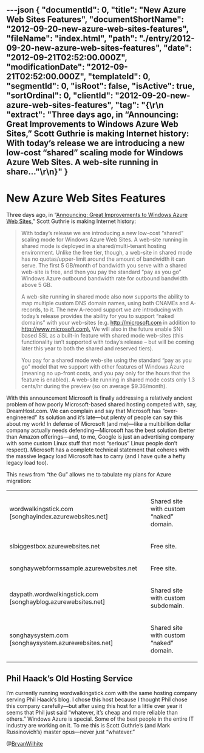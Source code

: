 ---json
{
  "documentId": 0,
  "title": "New Azure Web Sites Features",
  "documentShortName": "2012-09-20-new-azure-web-sites-features",
  "fileName": "index.html",
  "path": "./entry/2012-09-20-new-azure-web-sites-features",
  "date": "2012-09-21T02:52:00.000Z",
  "modificationDate": "2012-09-21T02:52:00.000Z",
  "templateId": 0,
  "segmentId": 0,
  "isRoot": false,
  "isActive": true,
  "sortOrdinal": 0,
  "clientId": "2012-09-20-new-azure-web-sites-features",
  "tag": "{\r\n  \"extract\": \"Three days ago, in “Announcing: Great Improvements to Windows Azure Web Sites,” Scott Guthrie is making Internet history: With today’s release we are introducing a new low-cost “shared” scaling mode for Windows Azure Web Sites. A web-site running in share...\"\r\n}"
}
---

# New Azure Web Sites Features

Three days ago, in “[Announcing: Great Improvements to Windows Azure Web Sites](http://weblogs.asp.net/scottgu/archive/2012/09/17/announcing-great-improvements-to-windows-azure-web-sites.aspx),” Scott Guthrie is making Internet history:

<blockquote>

With today’s release we are introducing a new low-cost “shared” scaling mode for Windows Azure Web Sites. A web-site running in shared mode is deployed in a shared/multi-tenant hosting environment. Unlike the free tier, though, a web-site in shared mode has no quotas/upper-limit around the amount of bandwidth it can serve. The first 5 GB/month of bandwidth you serve with a shared web-site is free, and then you pay the standard “pay as you go” Windows Azure outbound bandwidth rate for outbound bandwidth above 5 GB.

A web-site running in shared mode also now supports the ability to map multiple custom DNS domain names, using both CNAMEs and A-records, to it. The new A-record support we are introducing with today’s release provides the ability for you to support “naked domains” with your web-sites (e.g. <http://microsoft.com> in addition to <http://www.microsoft.com).> We will also in the future enable SNI based SSL as a built-in feature with shared mode web-sites (this functionality isn’t supported with today’s release – but will be coming later this year to both the shared and reserved tiers).

You pay for a shared mode web-site using the standard “pay as you go” model that we support with other features of Windows Azure (meaning no up-front costs, and you pay only for the hours that the feature is enabled). A web-site running in shared mode costs only 1.3 cents/hr during the preview (so on average $9.36/month).

</blockquote>

With this announcement Microsoft is finally addressing a relatively ancient problem of how poorly Microsoft-based shared hosting competed with, say, DreamHost.com. We can complain and say that Microsoft has “over-engineered” its solution and it’s late—but plenty of people can say this about my work! In defense of Microsoft (and me)—like a multibillion dollar company actually needs defending—Microsoft has the best solution (better than Amazon offerings—and, to me, Google is just an advertising company with some custom Linux stuff that most “serious” Linux people don’t respect). Microsoft has a complete technical statement that coheres with the massive legacy load Microsoft has to carry (and I have quite a hefty legacy load too).

This news from “the Gu” allows me to tabulate my plans for Azure migration:

<table class="WordWalkingStickTable"><tr><td>

wordwalkingstick.com [songhayindex.azurewebsites.net]

</td><td>

Shared site with custom “naked” domain.

</td></tr><tr><td>

slbiggestbox.azurewebsites.net

</td><td>

Free site.

</td></tr><tr><td>

songhaywebformssample.azurewebsites.net

</td><td>

Free site.

</td></tr><tr><td>

daypath.wordwalkingstick.com
[songhayblog.azurewebsites.net]

</td><td>

Shared site with custom subdomain.

</td></tr><tr><td>

songhaysystem.com
[songhaysystem.azurewebsites.net]

</td><td>

Shared site with custom “naked” domain.

</td></tr></table>

## Phil Haack’s Old Hosting Service

I’m currently running wordwalkingstick.com with the same hosting company serving Phil Haack’s blog. I chose this host because I thought Phil chose this company carefully—but after using this host for a little over year it seems that Phil just said “whatever, it’s cheap and more reliable than others.” Windows Azure is special. Some of the best people in the entire IT industry are working on it. To me this is Scott Guthrie’s (and Mark Russinovich’s) master opus—never just “whatever.”

@[BryanWilhite](https://twitter.com/BryanWilhite)

